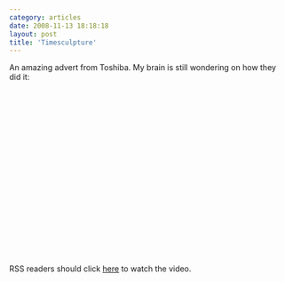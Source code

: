 ```yaml
---
category: articles
date: 2008-11-13 18:18:18
layout: post
title: 'Timesculpture'
---
```


<p>An amazing advert from Toshiba. My brain is still wondering on how they did it:</p>

<iframe title="Timesculpture" width="480" height="300" data-src="//www.youtube.com/embed/JYPn1BrTNCE" frameborder="0" allowfullscreen></iframe>

<p>RSS readers should click <a href="//joaobordalo.com/articles/2008/11/13/timesculpture">here</a> to watch the video.</p>
